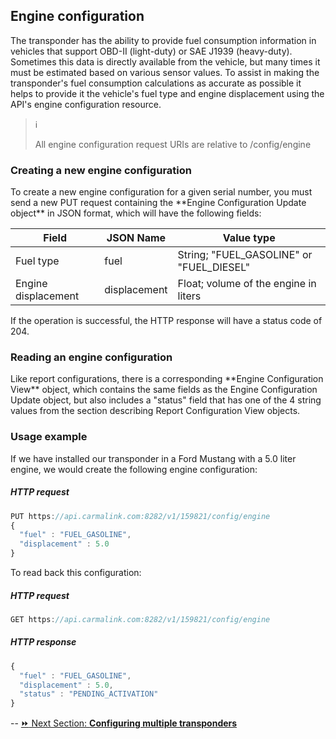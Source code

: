 <h2>Engine configuration</h2>  
The transponder has the ability to provide fuel consumption information in vehicles that support OBD-II (light-duty) or SAE J1939 (heavy-duty). Sometimes this data is directly available from the vehicle, but many times it must be estimated based on various sensor values. To assist in making the transponder's fuel consumption calculations as accurate as possible it helps to provide it the vehicle's fuel type and engine displacement using the API's engine configuration resource.  

> :information_source:  
>  
> All engine configuration request URIs are relative to /config/engine  

<h3>Creating a new engine configuration</h3>  
To create a new engine configuration for a given serial number, you must send a new PUT request containing the **Engine Configuration Update object** in JSON format, which will have the following fields:  

Field | JSON Name | Value type
------|-----------|-----------
Fuel type | fuel | String; "FUEL_GASOLINE" or "FUEL_DIESEL"  
Engine displacement | displacement | Float; volume of the engine in liters  

If the operation is successful, the HTTP response will have a status code of 204.  

<h3>Reading an engine configuration</h3>  
Like report configurations, there is a corresponding **Engine Configuration View** object, which contains the same fields as the Engine Configuration Update object, but also includes a "status" field that has one of the 4 string values from the section describing Report Configuration View objects.  

### Usage example  
If we have installed our transponder in a Ford Mustang with a 5.0 liter engine, we would create the following engine configuration:  

##### HTTP request  
```javascript
PUT https://api.carmalink.com:8282/v1/159821/config/engine
{
  "fuel" : "FUEL_GASOLINE",
  "displacement" : 5.0
}
```  

To read back this configuration:  
##### HTTP request
```javascript
GET https://api.carmalink.com:8282/v1/159821/config/engine
```  

##### HTTP response
```javascript
{
  "fuel" : "FUEL_GASOLINE",
  "displacement" : 5.0,
  "status" : "PENDING_ACTIVATION"
}
```  

--
[:fast_forward: Next Section: **Configuring multiple transponders**](/configuringMult.md)
